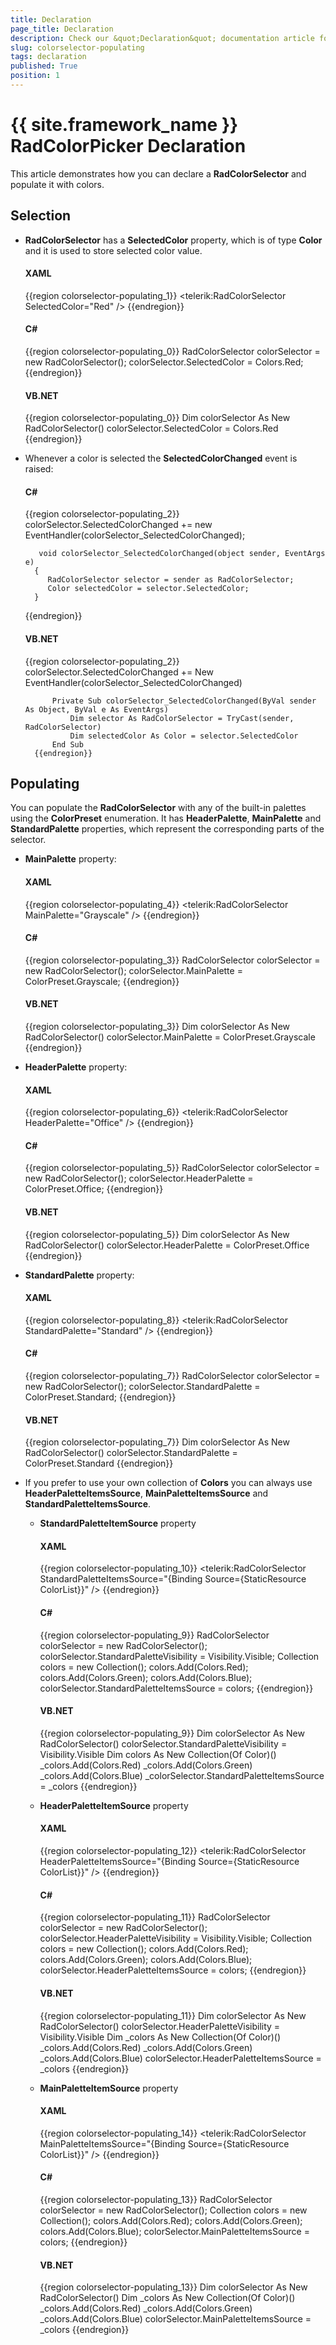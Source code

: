 ```yaml
---
title: Declaration
page_title: Declaration
description: Check our &quot;Declaration&quot; documentation article for the RadColorPicker {{ site.framework_name }} control.
slug: colorselector-populating
tags: declaration
published: True
position: 1
---
```


# {{ site.framework_name }} RadColorPicker Declaration

This article demonstrates how you can declare a __RadColorSelector__ and populate it with colors.

## Selection

* __RadColorSelector__ has a __SelectedColor__ property, which is of type __Color__ and it is used to store selected color value.					

	#### __XAML__
	{{region colorselector-populating_1}}
		<telerik:RadColorSelector SelectedColor="Red" />
	{{endregion}}

	#### __C#__
	{{region colorselector-populating_0}}
		RadColorSelector colorSelector = new RadColorSelector();
		colorSelector.SelectedColor = Colors.Red;
	{{endregion}}

	#### __VB.NET__
	{{region colorselector-populating_0}}
		Dim colorSelector As New RadColorSelector()
		colorSelector.SelectedColor = Colors.Red
	{{endregion}}

* Whenever a color is selected the __SelectedColorChanged__ event is raised:						

	#### __C#__
	{{region colorselector-populating_2}}
		colorSelector.SelectedColorChanged += new EventHandler(colorSelector_SelectedColorChanged);
		
		 void colorSelector_SelectedColorChanged(object sender, EventArgs e)
		{
		   RadColorSelector selector = sender as RadColorSelector;
		   Color selectedColor = selector.SelectedColor;
		}
	{{endregion}}

	#### __VB.NET__
	{{region colorselector-populating_2}}
			colorSelector.SelectedColorChanged += New EventHandler(colorSelector_SelectedColorChanged)
		
			Private Sub colorSelector_SelectedColorChanged(ByVal sender As Object, ByVal e As EventArgs)
				Dim selector As RadColorSelector = TryCast(sender, RadColorSelector)
				Dim selectedColor As Color = selector.SelectedColor
			End Sub
		{{endregion}}
		
## Populating

You can populate the __RadColorSelector__ with any of the built-in palettes using the __ColorPreset__ enumeration. It has __HeaderPalette__, __MainPalette__ and __StandardPalette__ properties, which represent the corresponding parts of the selector.				

* __MainPalette__ property:						

	#### __XAML__
	{{region colorselector-populating_4}}
		<telerik:RadColorSelector MainPalette="Grayscale" />
	{{endregion}}

	#### __C#__
	{{region colorselector-populating_3}}
		RadColorSelector colorSelector = new RadColorSelector();
		colorSelector.MainPalette = ColorPreset.Grayscale;
	{{endregion}}

	#### __VB.NET__
	{{region colorselector-populating_3}}
			Dim colorSelector As New RadColorSelector()
			colorSelector.MainPalette = ColorPreset.Grayscale
	{{endregion}}

* __HeaderPalette__ property:								

	#### __XAML__
	{{region colorselector-populating_6}}
		<telerik:RadColorSelector HeaderPalette="Office" />
	{{endregion}}

	#### __C#__
	{{region colorselector-populating_5}}
		RadColorSelector colorSelector = new RadColorSelector();
		colorSelector.HeaderPalette = ColorPreset.Office;
	{{endregion}}

	#### __VB.NET__
	{{region colorselector-populating_5}}
		Dim colorSelector As New RadColorSelector()
		colorSelector.HeaderPalette = ColorPreset.Office
	{{endregion}}

* __StandardPalette__ property:								

	#### __XAML__
	{{region colorselector-populating_8}}
		<telerik:RadColorSelector StandardPalette="Standard" />
	{{endregion}}

	#### __C#__
	{{region colorselector-populating_7}}
		RadColorSelector colorSelector = new RadColorSelector();
		colorSelector.StandardPalette = ColorPreset.Standard;
	{{endregion}}

	#### __VB.NET__
	{{region colorselector-populating_7}}
		Dim colorSelector As New RadColorSelector()
		colorSelector.StandardPalette = ColorPreset.Standard
	{{endregion}}

* If you prefer to use your own collection of __Colors__ you can always use __HeaderPaletteItemsSource__, __MainPaletteItemsSource__ and __StandardPaletteItemsSource__.						
	* __StandardPaletteItemSource__ property								

		#### __XAML__
		{{region colorselector-populating_10}}
			<telerik:RadColorSelector StandardPaletteItemsSource="{Binding Source={StaticResource ColorList}}" />
		{{endregion}}

		#### __C#__
		{{region colorselector-populating_9}}
			RadColorSelector colorSelector = new RadColorSelector();
			colorSelector.StandardPaletteVisibility = Visibility.Visible;
			Collection<Color> colors = new Collection<Color>();
			colors.Add(Colors.Red);
			colors.Add(Colors.Green);
			colors.Add(Colors.Blue);
			colorSelector.StandardPaletteItemsSource = colors;
		{{endregion}}

		#### __VB.NET__
		{{region colorselector-populating_9}}
			Dim colorSelector As New RadColorSelector()
			colorSelector.StandardPaletteVisibility = Visibility.Visible
			Dim colors As New Collection(Of Color)()
			_colors.Add(Colors.Red)
			_colors.Add(Colors.Green)
			_colors.Add(Colors.Blue)
			_colorSelector.StandardPaletteItemsSource = _colors
		{{endregion}}

	* __HeaderPaletteItemSource__ property								

		#### __XAML__
		{{region colorselector-populating_12}}
			<telerik:RadColorSelector HeaderPaletteItemsSource="{Binding Source={StaticResource ColorList}}" />
		{{endregion}}

		#### __C#__
		{{region colorselector-populating_11}}
			RadColorSelector colorSelector = new RadColorSelector();
			colorSelector.HeaderPaletteVisibility = Visibility.Visible;
			Collection<Color> colors = new Collection<Color>();
			colors.Add(Colors.Red);
			colors.Add(Colors.Green);
			colors.Add(Colors.Blue);
			colorSelector.HeaderPaletteItemsSource = colors;
		{{endregion}}

		#### __VB.NET__
		{{region colorselector-populating_11}}
			Dim colorSelector As New RadColorSelector()
			colorSelector.HeaderPaletteVisibility = Visibility.Visible
			Dim _colors As New Collection(Of Color)()
			_colors.Add(Colors.Red)
			_colors.Add(Colors.Green)
			_colors.Add(Colors.Blue)
			colorSelector.HeaderPaletteItemsSource = _colors
		{{endregion}}

	* __MainPaletteItemSource__ property  

		#### __XAML__
		{{region colorselector-populating_14}}
			<telerik:RadColorSelector MainPaletteItemsSource="{Binding Source={StaticResource ColorList}}" />
		{{endregion}}

		#### __C#__
		{{region colorselector-populating_13}}
			RadColorSelector colorSelector = new RadColorSelector();
			Collection<Color> colors = new Collection<Color>();
			colors.Add(Colors.Red);
			colors.Add(Colors.Green);
			colors.Add(Colors.Blue);
			colorSelector.MainPaletteItemsSource = colors;
		{{endregion}}

		#### __VB.NET__
		{{region colorselector-populating_13}}
			Dim colorSelector As New RadColorSelector()
			Dim _colors As New Collection(Of Color)()
			_colors.Add(Colors.Red)
			_colors.Add(Colors.Green)
			_colors.Add(Colors.Blue)
			colorSelector.MainPaletteItemsSource = _colors
		{{endregion}}